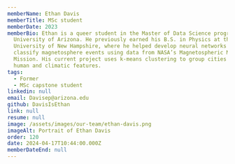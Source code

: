 ```yaml
---
memberName: Ethan Davis
memberTitle: MSc student
memberDate: 2023
memberBio: Ethan is a queer student in the Master of Data Science program at the
  University of Arizona. He previously earned his B.S. in Physics at the
  University of New Hampshire, where he helped develop neural networks to
  classify magnetosphere events using data from NASA’s Magnetospheric Multiscale
  Mission. His current project uses k-means clustering to group cities based on
  human and climatic features.
tags:
  - Former
  - MSc capstone student
linkedin: null
email: Davisep@arizona.edu
github: DavisIsEthan
link: null
resume: null
image: /assets/images/our-team/ethan-davis.png
imageAlt: Portrait of Ethan Davis
order: 120
date: 2024-04-17T10:44:00.000Z
memberDateEnd: null
---
```

